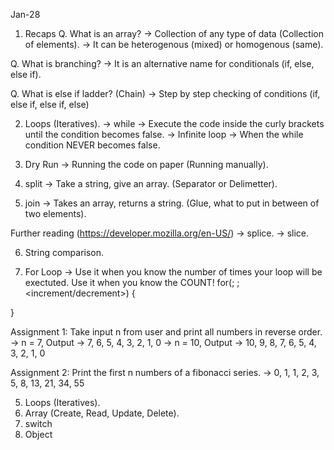Jan-28

1. Recaps
Q. What is an array?
-> Collection of any type of data (Collection of elements).
-> It can be heterogenous (mixed) or homogenous (same).

Q. What is branching?
-> It is an alternative name for conditionals (if, else, else if).

Q. What is else if ladder? (Chain)
-> Step by step checking of conditions (if, else if, else if, else)


2. Loops (Iteratives).
-> while -> Execute the code inside the curly brackets until the condition becomes false.
-> Infinite loop -> When the while condition NEVER becomes false.

3. Dry Run -> Running the code on paper (Running manually).

4. split -> Take a string, give an array. (Separator or Delimetter).
5. join -> Takes an array, returns a string. (Glue, what to put in between of two elements).

Further reading (https://developer.mozilla.org/en-US/)
-> splice.
-> slice.

6. String comparison.

7. For Loop -> Use it when you know the number of times your loop will be exectuted. Use it when you know the COUNT!
for(<initialization>; <condition>; <increment/decrement>) {

}


Assignment 1:
Take input n from user and print all numbers in reverse order.
-> n = 7, Output -> 7, 6, 5, 4, 3, 2, 1, 0
-> n = 10, Output -> 10, 9, 8, 7, 6, 5, 4, 3, 2, 1, 0

Assignment 2:
Print the first n numbers of a fibonacci series.
-> 0, 1, 1, 2, 3, 5, 8, 13, 21, 34, 55



5. Loops (Iteratives).
4. Array (Create, Read, Update, Delete).
2. switch
3. Object